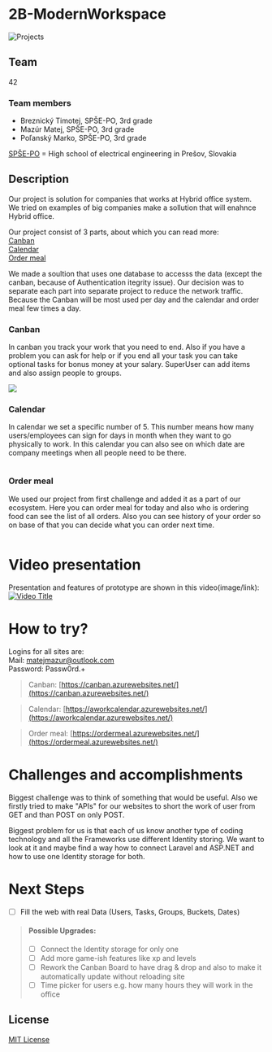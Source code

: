 # 2B-ModernWorkspace
![Projects](https://user-images.githubusercontent.com/41269745/115910456-23909300-a46d-11eb-97a0-1df7472018d4.png)

## Team

42

### Team members

- Breznický Timotej, SPŠE-PO, 3rd grade
- Mazúr Matej, SPŠE-PO, 3rd grade
- Poľanský Marko, SPŠE-PO, 3rd grade

[SPŠE-PO](http://spse-po.sk) = High school of electrical engineering in Prešov, Slovakia

## Description

Our project is solution for companies that works at Hybrid office system. We tried on examples of big companies make a sollution that will enahnce Hybrid office.

Our project consist of 3 parts, about which you can read more:  
[Canban](https://github.com/42-HackKosice/2B-ModernWorkspace/blob/main/Canban/ReadMe.md)  
[Calendar](https://github.com/42-HackKosice/2B-ModernWorkspace/blob/main/Calendar/README.md)  
[Order meal](https://github.com/42-HackKosice/1B-OrderMealApp/blob/main/README.md)

We made a soultion that uses one database to accesss the data (except the canban, because of Authentication itegrity issue). Our decision was to separate each part into separate project to reduce the network traffic. Because the Canban will be most used per day and the calendar and order meal few times a day.

### Canban

In canban you track your work that you need to end. 
Also if you have a problem you can ask for help or if you end all your task you can take optional tasks for bonus money at your salary. SuperUser can add items and also assign people to groups.

![](https://user-images.githubusercontent.com/41269745/115905084-e379e200-a465-11eb-9b35-44f1d03fe6b0.png)

### Calendar

In calendar we set a specific number of 5. This number means how many users/employees can sign for days in month when they want to go physically to work. In this calendar you can also see on which date are company meetings when all people need to be there.

![]()

### Order meal

We used our project from first challenge and added it as a part of our ecosystem. Here you can order meal for today and also who is ordering food can see the list of all orders. Also you can see history of your order so on base of that you can decide what you can order next time.

![]()

# Video presentation

Presentation and features of prototype are shown in this video(image/link):
[![Video Title](https://user-images.githubusercontent.com/41269745/115922605-68242a80-a47d-11eb-8538-6be0f99270c7.png)](https://youtu.be/064sRkHrSnY)  

# How to try?

Logins for all sites are:  
Mail: matejmazur@outlook.com  
Password: Passw0rd.+  

>Canban: [https://canban.azurewebsites.net/](https://canban.azurewebsites.net/)

>Calendar: [https://aworkcalendar.azurewebsites.net/](https://aworkcalendar.azurewebsites.net/)

>Order meal: [https://ordermeal.azurewebsites.net/](https://ordermeal.azurewebsites.net/)

# Challenges and accomplishments

Biggest challenge was to think of something that would be useful. Also we firstly tried to make "APIs" for our websites to short the work of user from GET and than POST on only POST. 

Biggest problem for us is that each of us know another type of coding technology and all the Frameworks use different Identity storing. We want to look at it and maybe find a way how to connect Laravel and ASP.NET and how to use one Identity storage for both.

# Next Steps
* [ ] Fill the web with real Data (Users, Tasks, Groups, Buckets, Dates)
>#### Possible Upgrades:
>* [ ] Connect the Identity storage for only one
>* [ ] Add more game-ish features like xp and levels
>* [ ] Rework the Canban Board to have drag & drop and also to make it automatically update without reloading site
>* [ ] Time picker for users e.g. how many hours they will work in the office 

## License

[MIT License](https://github.com/42-HackKosice/2B-ModernWorkspace/blob/main/LICENSE)
